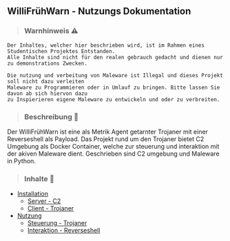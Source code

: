 ## WilliFrühWarn - Nutzungs Dokumentation
> ### Warnhinweis ⚠️
```
Der Inhaltes, welcher hier beschrieben wird, ist im Rahmen eines Studentischen Projektes Entstanden.
Alle Inhalte sind nicht für den realen gebrauch gedacht und dienen nur zu demonstrations Zwecken.

Die nutzung und verbeitung von Maleware ist Illegal und dieses Projekt soll nicht dazu verleiten
Maleware zu Programmieren oder in Umlauf zu bringen. Bitte lassen Sie davon ab sich hiervon dazu
zu Inspierieren eigene Maleware zu entwickeln und oder zu verbreiten.
```

> ### Beschreibung 🤔
Der WilliFrühWarn ist eine als Metrik Agent getarnter Trojaner mit einer Reverseshell als Payload. Das Projekt rund um den Trojaner bietet C2 Umgebung als Docker Container, welche zur steuerung und interaktion mit der akiven Maleware dient. Geschrieben sind C2 umgebung und Maleware in Python.

> ### Inhalte 🔗
- [Installation](docs/installation.md)
  - [Server - C2](docs/c2.md)
  - [Client - Trojaner](docs/trojan.md)
- [Nutzung](docs/using.md)
  - [Steuerung - Trojaner](docs/controle.md)
  - [Interaktion - Reverseshell](docs/interact.md)
